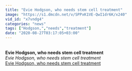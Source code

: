 ```yaml
---
title: "Evie Hodgson, who needs stem cell treatment"
image: "https://s1.dmcdn.net/v/SPPxK1VE-QwI1dr6K/x240"
vid_id: "x7vndg4"
categories: "news"
tags: ["Hodgson,","needs","treatment"]
date: "2020-08-27T03:17:05+03:00"
---
```

<br><b>Evie Hodgson, who needs stem cell treatment</b><br> <i>Evie Hodgson, who needs stem cell treatment</i><br> <u>Evie Hodgson, who needs stem cell treatment</u>
